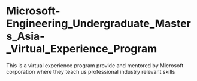 # Microsoft-Engineering_Undergraduate_Masters_Asia-_Virtual_Experience_Program
This is a virtual experience program provide and mentored by Microsoft corporation where they teach us professional industry relevant skills 
